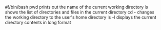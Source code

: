 #!/bin/bash
pwd prints out the name of the current working directory
ls shows the list of directories and files in the current directory
cd - changes the working directory to the user's home directory
ls -l displays the current directory contents in long format
